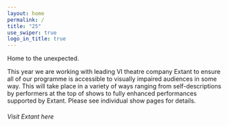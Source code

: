 ```yaml
---
layout: home
permalink: /
title: "25"
use_swiper: true
logo_in_title: true
---
```

Home to the unexpected.

This year we are working with leading VI theatre company Extant to ensure all of our programme is accessible to visually impaired audiences in some way. This will take place in a variety of ways ranging from self-descriptions by performers at the top of shows to fully enhanced performances supported by Extant. Please see individual show pages for details. 

###### Visit Extant here